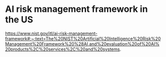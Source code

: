 # AI risk management framework in the US

https://www.nist.gov/itl/ai-risk-management-framework#:~:text=The%20NIST%20Artificial%20Intelligence%20Risk%20Management%20Framework%20%28AI,and%20evaluation%20of%20AI%20products%2C%20services%2C%20and%20systems.
